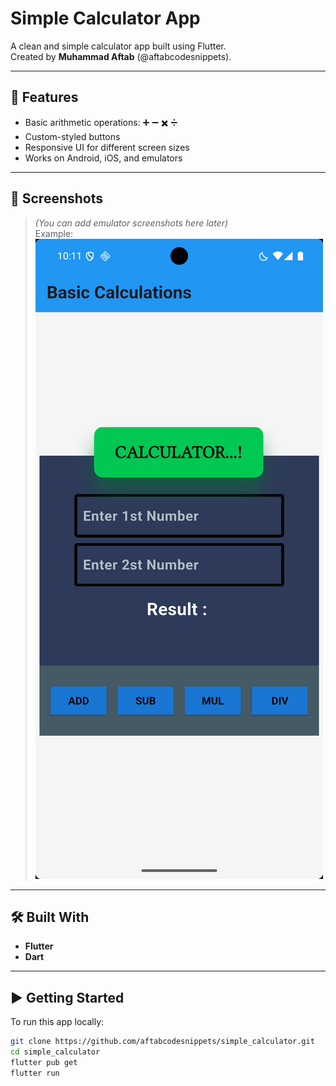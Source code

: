 # Simple Calculator App

A clean and simple calculator app built using Flutter.  
Created by **Muhammad Aftab** (@aftabcodesnippets).

---

## 🚀 Features

- Basic arithmetic operations: ➕ ➖ ✖️ ➗
- Custom-styled buttons
- Responsive UI for different screen sizes
- Works on Android, iOS, and emulators

---

## 📸 Screenshots

> *(You can add emulator screenshots here later)*  
> Example:  
![Calculator Screenshot](screenshot.png)

---

## 🛠️ Built With

- **Flutter**
- **Dart**

---

## ▶️ Getting Started

To run this app locally:

```bash
git clone https://github.com/aftabcodesnippets/simple_calculator.git
cd simple_calculator
flutter pub get
flutter run
